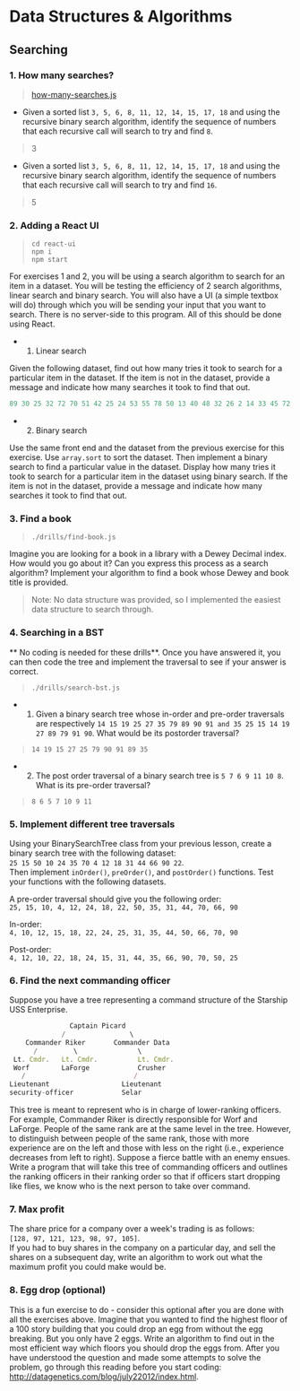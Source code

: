 # Data Structures & Algorithms

## Searching

### 1. How many searches?  

  > [how-many-searches.js](../master/drills/how-many-searches.js)  

 - Given a sorted list `3, 5, 6, 8, 11, 12, 14, 15, 17, 18` and using the recursive binary search algorithm, identify the sequence of numbers that each recursive call will search to try and find `8`.  

  > 3

 - Given a sorted list `3, 5, 6, 8, 11, 12, 14, 15, 17, 18` and using the recursive binary search algorithm, identify the sequence of numbers that each recursive call will search to try and find `16`.  

  > 5

### 2. Adding a React UI  

  > `cd react-ui`  
  > `npm i`  
  > `npm start`  
  
For exercises 1 and 2, you will be using a search algorithm to search for an item in a dataset. You will be testing the efficiency of 2 search algorithms, linear search and binary search. You will also have a UI (a simple textbox will do) through which you will be sending your input that you want to search. There is no server-side to this program. All of this should be done using React.

 - 1) Linear search

Given the following dataset, find out how many tries it took to search for a particular item in the dataset. If the item is not in the dataset, provide a message and indicate how many searches it took to find that out.  

```javascript
89 30 25 32 72 70 51 42 25 24 53 55 78 50 13 40 48 32 26 2 14 33 45 72 56 44 21 88 27 68 15 62 93 98 73 28 16 46 87 28 65 38 67 16 85 63 23 69 64 91 9 70 81 27 97 82 6 88 3 7 46 13 11 64 76 31 26 38 28 13 17 69 90 1 6 7 64 43 9 73 80 98 46 27 22 87 49 83 6 39 42 51 54 84 34 53 78 40 14 5
```  

 - 2) Binary search  

Use the same front end and the dataset from the previous exercise for this exercise. Use `array.sort` to sort the dataset. Then implement a binary search to find a particular value in the dataset. Display how many tries it took to search for a particular item in the dataset using binary search. If the item is not in the dataset, provide a message and indicate how many searches it took to find that out.

### 3. Find a book  

  > `./drills/find-book.js`  
  
Imagine you are looking for a book in a library with a Dewey Decimal index. How would you go about it? Can you express this process as a search algorithm? Implement your algorithm to find a book whose Dewey and book title is provided.

  > Note: No data structure was provided, so I implemented the easiest data structure to search through.

### 4. Searching in a BST  

** No coding is needed for these drills**. Once you have answered it, you can then code the tree and implement the traversal to see if your answer is correct.

  > `./drills/search-bst.js`  
  
 - 1) Given a binary search tree whose in-order and pre-order traversals are respectively `14 15 19 25 27 35 79 89 90 91 and 35 25 15 14 19 27 89 79 91 90`. What would be its postorder traversal?

  > `14 19 15 27 25 79 90 91 89 35`  

 - 2) The post order traversal of a binary search tree is `5 7 6 9 11 10 8`. What is its pre-order traversal?

  > `8 6 5 7 10 9 11`  

### 5. Implement different tree traversals  

Using your BinarySearchTree class from your previous lesson, create a binary search tree with the following dataset:  
`25 15 50 10 24 35 70 4 12 18 31 44 66 90 22`.  
Then implement `inOrder()`, `preOrder()`, and `postOrder()` functions. Test your functions with the following datasets.

A pre-order traversal should give you the following order:  
`25, 15, 10, 4, 12, 24, 18, 22, 50, 35, 31, 44, 70, 66, 90`

In-order:  
`4, 10, 12, 15, 18, 22, 24, 25, 31, 35, 44, 50, 66, 70, 90`

Post-order:  
`4, 12, 10, 22, 18, 24, 15, 31, 44, 35, 66, 90, 70, 50, 25`  

### 6. Find the next commanding officer  

Suppose you have a tree representing a command structure of the Starship USS Enterprise.  

```javascript
               Captain Picard
             /                \
    Commander Riker       Commander Data
      /         \               \
 Lt. Cmdr.   Lt. Cmdr.          Lt. Cmdr.
 Worf        LaForge            Crusher
   /                           /
Lieutenant                  Lieutenant
security-officer            Selar
```  

This tree is meant to represent who is in charge of lower-ranking officers. For example, Commander Riker is directly responsible for Worf and LaForge. People of the same rank are at the same level in the tree. However, to distinguish between people of the same rank, those with more experience are on the left and those with less on the right (i.e., experience decreases from left to right). Suppose a fierce battle with an enemy ensues. Write a program that will take this tree of commanding officers and outlines the ranking officers in their ranking order so that if officers start dropping like flies, we know who is the next person to take over command.

### 7. Max profit  

The share price for a company over a week's trading is as follows:  
`[128, 97, 121, 123, 98, 97, 105]`.  
If you had to buy shares in the company on a particular day, and sell the shares on a subsequent day, write an algorithm to work out what the maximum profit you could make would be.

### 8. Egg drop (optional)  

This is a fun exercise to do - consider this optional after you are done with all the exercises above. Imagine that you wanted to find the highest floor of a 100 story building that you could drop an egg from without the egg breaking. But you only have 2 eggs. Write an algorithm to find out in the most efficient way which floors you should drop the eggs from. After you have understood the question and made some attempts to solve the problem, go through this reading before you start coding: http://datagenetics.com/blog/july22012/index.html.